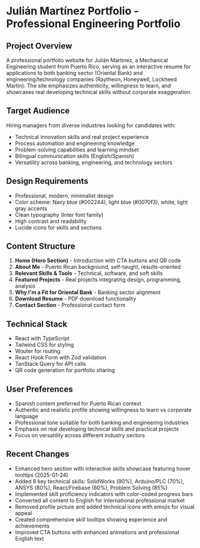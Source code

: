 # Julián Martínez Portfolio - Professional Engineering Portfolio

## Project Overview
A professional portfolio website for Julián Martínez, a Mechanical Engineering student from Puerto Rico, serving as an interactive resume for applications to both banking sector (Oriental Bank) and engineering/technology companies (Raytheon, Honeywell, Lockheed Martin). The site emphasizes authenticity, willingness to learn, and showcases real developing technical skills without corporate exaggeration.

## Target Audience
Hiring managers from diverse industries looking for candidates with:
- Technical innovation skills and real project experience
- Process automation and engineering knowledge
- Problem-solving capabilities and learning mindset
- Bilingual communication skills (English/Spanish)
- Versatility across banking, engineering, and technology sectors

## Design Requirements
- Professional, modern, minimalist design
- Color scheme: Navy blue (#002244), light blue (#0070f3), white, light gray accents
- Clean typography (Inter font family)
- High contrast and readability
- Lucide icons for skills and sections

## Content Structure
1. **Home (Hero Section)** - Introduction with CTA buttons and QR code
2. **About Me** - Puerto Rican background, self-taught, results-oriented
3. **Relevant Skills & Tools** - Technical, software, and soft skills
4. **Featured Projects** - Real projects integrating design, programming, analysis
5. **Why I'm a Fit for Oriental Bank** - Banking sector alignment
6. **Download Resume** - PDF download functionality
7. **Contact Section** - Professional contact form

## Technical Stack
- React with TypeScript
- Tailwind CSS for styling
- Wouter for routing
- React Hook Form with Zod validation
- TanStack Query for API calls
- QR code generation for portfolio sharing

## User Preferences
- Spanish content preferred for Puerto Rican context
- Authentic and realistic profile showing willingness to learn vs corporate language
- Professional tone suitable for both banking and engineering industries
- Emphasis on real developing technical skills and practical projects
- Focus on versatility across different industry sectors

## Recent Changes
- Enhanced hero section with interactive skills showcase featuring hover tooltips (2025-01-24)
- Added 6 key technical skills: SolidWorks (90%), Arduino/PLC (70%), ANSYS (80%), React/Firebase (60%), Problem Solving (85%)
- Implemented skill proficiency indicators with color-coded progress bars
- Converted all content to English for international professional market
- Removed profile picture and added technical icons with emojis for visual appeal
- Created comprehensive skill tooltips showing experience and achievements
- Improved CTA buttons with enhanced animations and professional English text